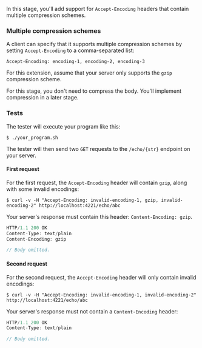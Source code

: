 In this stage, you'll add support for `Accept-Encoding` headers that contain multiple compression schemes.

### Multiple compression schemes

A client can specify that it supports multiple compression schemes by setting `Accept-Encoding` to a comma-separated list:
```
Accept-Encoding: encoding-1, encoding-2, encoding-3
```

For this extension, assume that your server only supports the `gzip` compression scheme.

For this stage, you don't need to compress the body. You'll implement compression in a later stage.

### Tests

The tester will execute your program like this:
```
$ ./your_program.sh
```

The tester will then send two `GET` requests to the `/echo/{str}` endpoint on your server.

#### First request

For the first request, the `Accept-Encoding` header will contain `gzip`, along with some invalid encodings:
```
$ curl -v -H "Accept-Encoding: invalid-encoding-1, gzip, invalid-encoding-2" http://localhost:4221/echo/abc
```

Your server's response must contain this header: `Content-Encoding: gzip`.
```javascript
HTTP/1.1 200 OK
Content-Type: text/plain
Content-Encoding: gzip

// Body omitted.
```

#### Second request

For the second request, the `Accept-Encoding` header will only contain invalid encodings:
```
$ curl -v -H "Accept-Encoding: invalid-encoding-1, invalid-encoding-2" http://localhost:4221/echo/abc
```

Your server's response must not contain a `Content-Encoding` header:
```javascript
HTTP/1.1 200 OK
Content-Type: text/plain

// Body omitted.
```
